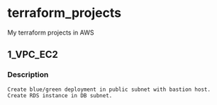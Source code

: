 # terraform_projects

My terraform projects in AWS

## 1_VPC_EC2 <br>
### Description <br>
```
Create blue/green deployment in public subnet with bastion host.
Create RDS instance in DB subnet.
```
